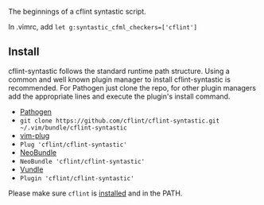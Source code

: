 The beginnings of a cflint syntastic script.

In .vimrc, add `let g:syntastic_cfml_checkers=['cflint']`

## Install

cflint-syntastic follows the standard runtime path structure.  Using
a common and well known plugin manager to install cflint-syntastic is recommended.
For Pathogen just clone the repo, for other plugin managers
add the appropriate lines and execute the plugin's install command.

*  [Pathogen](https://github.com/tpope/vim-pathogen)
  * `git clone https://github.com/cflint/cflint-syntastic.git ~/.vim/bundle/cflint-syntastic`
*  [vim-plug](https://github.com/junegunn/vim-plug)
  * `Plug 'cflint/cflint-syntastic'`
*  [NeoBundle](https://github.com/Shougo/neobundle.vim)
  * `NeoBundle 'cflint/cflint-syntastic'`
*  [Vundle](https://github.com/gmarik/vundle)
  * `Plugin 'cflint/cflint-syntastic'`

Please make sure `cflint` is [installed](https://github.com/cflint/CFLint/blob/master/build-instructions.md)
and in the PATH.

